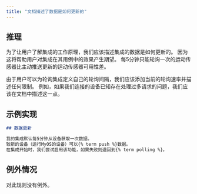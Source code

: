 ```yaml
---
title: "文档描述了数据是如何更新的"
---
```


## 推理

为了让用户了解集成的工作原理，我们应该描述集成的数据是如何更新的。
因为这将帮助用户对集成在其用例中的效果产生期望。
每5分钟只能轮询一次的运动传感器比主动推送更新的运动传感器可用性差。

由于用户可以为轮询集成定义自己的轮询间隔，我们应该添加当前的轮询速率并描述任何限制。
例如，如果我们连接的设备已知存在处理过多请求的问题，我们应该在文档中描述这一点。

## 示例实现

```markdown showLineNumbers
## 数据更新

我的集成默认每5分钟从设备获取一次数据。
较新的设备（运行MyOS的设备）可以{% term push %}数据。
在集成开始时，我们尝试启用该功能，如果失败则退回到{% term polling %}。
```

## 例外情况

对此规则没有例外。